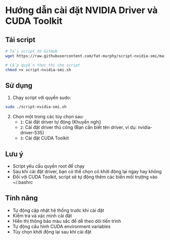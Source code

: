 # Hướng dẫn cài đặt NVIDIA Driver và CUDA Toolkit

## Tải script

```bash
# Tải script từ GitHub
wget https://raw.githubusercontent.com/fat-murphy/script-nvidia-smi/main/script-nvidia-smi.sh

# Cấp quyền thực thi cho script
chmod +x script-nvidia-smi.sh
```

## Sử dụng

1. Chạy script với quyền sudo:
```bash
sudo ./script-nvidia-smi.sh
```

2. Chọn một trong các tùy chọn sau:
   - `1`: Cài đặt driver tự động (Khuyến nghị)
   - `2`: Cài đặt driver thủ công (Bạn cần biết tên driver, ví dụ: nvidia-driver-535)
   - `3`: Cài đặt CUDA Toolkit

## Lưu ý

- Script yêu cầu quyền root để chạy
- Sau khi cài đặt driver, bạn có thể chọn có khởi động lại ngay hay không
- Đối với CUDA Toolkit, script sẽ tự động thêm các biến môi trường vào ~/.bashrc

## Tính năng

- Tự động cập nhật hệ thống trước khi cài đặt
- Kiểm tra và xác minh cài đặt
- Hiển thị thông báo màu sắc để dễ theo dõi tiến trình
- Tự động cấu hình CUDA environment variables
- Tùy chọn khởi động lại sau khi cài đặt

